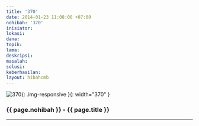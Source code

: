 ```yaml
---
title: '370'
date: 2014-01-23 11:08:00 +07:00
nohibah: '370'
inisiator: 
lokasi: 
dana: 
topik: 
lama: 
deskripsi: 
masalah: 
solusi: 
keberhasilan: 
layout: hibahcmb
---
```


![370](/static/img/hibahcmb/370.png){: .img-responsive }{: width="370" }

### {{ page.nohibah }} - {{ page.title }}

---
